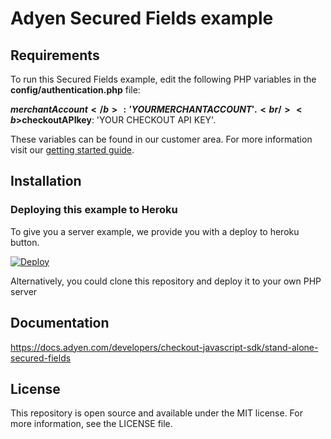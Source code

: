 # Adyen Secured Fields example

## Requirements
To run this Secured Fields example, edit the following PHP variables in the <b>config/authentication.php</b> file:<br/>

<b>$merchantAccount</b>: 'YOURMERCHANTACCOUNT'. <br/>
<b>$checkoutAPIkey</b>: 'YOUR CHECKOUT API KEY'.

These variables can be found in our customer area.
For more information visit our <a href="https://docs.adyen.com/support/getting-started/step-1-create-a-test-account">getting started guide</a>.<br/>

## Installation

### Deploying this example to Heroku

To give you a server example, we provide you with a deploy to heroku button.

[![Deploy](https://www.herokucdn.com/deploy/button.svg)](https://heroku.com/deploy?template=https://github.com/Adyen/adyen-secured-fields-sample-code)
  
Alternatively, you could clone this repository and deploy it to your own PHP server

## Documentation

<a href="Adyen Secured Fields">https://docs.adyen.com/developers/checkout-javascript-sdk/stand-alone-secured-fields</a>

## License

This repository is open source and available under the MIT license. For more information, see the LICENSE file.
